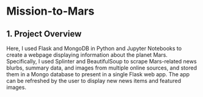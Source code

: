 # Mission-to-Mars

## 1. Project Overview

Here, I used Flask and MongoDB in Python and Jupyter Notebooks to create a webpage displaying information about the planet Mars.
Specifically, I used Splinter and BeautifulSoup to scrape Mars-related news blurbs, summary data, and images from multiple 
online sources, and stored them in a Mongo database to present in a single Flask web app. The app can be refreshed by the user
to display new news items and featured images.
